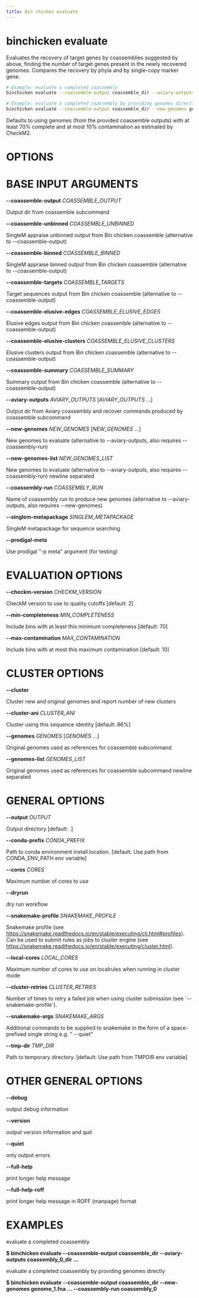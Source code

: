 ```yaml
---
title: Bin chicken evaluate
---
```

# binchicken evaluate

Evaluates the recovery of target genes by coassemblies suggested by above, finding the number of target genes present in the newly recovered genomes.
Compares the recovery by phyla and by single-copy marker gene.

```bash
# Example: evaluate a completed coassembly
binchicken evaluate --coassemble-output coassemble_dir --aviary-outputs coassembly_0_dir ...

# Example: evaluate a completed coassembly by providing genomes directly
binchicken evaluate --coassemble-output coassemble_dir --new-genomes genome_1.fna ... --coassembly-run coassembly_0
```

Defaults to using genomes (from the provided coassemble outputs) with at least 70% complete and at most 10% contamination as estimated by CheckM2.

# OPTIONS

# BASE INPUT ARGUMENTS

**\--coassemble-output** *COASSEMBLE_OUTPUT*

  Output dir from coassemble subcommand

**\--coassemble-unbinned** *COASSEMBLE_UNBINNED*

  SingleM appraise unbinned output from Bin chicken coassemble
    (alternative to \--coassemble-output)

**\--coassemble-binned** *COASSEMBLE_BINNED*

  SingleM appraise binned output from Bin chicken coassemble
    (alternative to \--coassemble-output)

**\--coassemble-targets** *COASSEMBLE_TARGETS*

  Target sequences output from Bin chicken coassemble (alternative to
    \--coassemble-output)

**\--coassemble-elusive-edges** *COASSEMBLE_ELUSIVE_EDGES*

  Elusive edges output from Bin chicken coassemble (alternative to
    \--coassemble-output)

**\--coassemble-elusive-clusters** *COASSEMBLE_ELUSIVE_CLUSTERS*

  Elusive clusters output from Bin chicken coassemble (alternative to
    \--coassemble-output)

**\--coassemble-summary** *COASSEMBLE_SUMMARY*

  Summary output from Bin chicken coassemble (alternative to
    \--coassemble-output)

**\--aviary-outputs** *AVIARY_OUTPUTS* [*AVIARY_OUTPUTS* \...]

  Output dir from Aviary coassembly and recover commands produced by
    coassemble subcommand

**\--new-genomes** *NEW_GENOMES* [*NEW_GENOMES* \...]

  New genomes to evaluate (alternative to \--aviary-outputs, also
    requires \--coassembly-run)

**\--new-genomes-list** *NEW_GENOMES_LIST*

  New genomes to evaluate (alternative to \--aviary-outputs, also
    requires \--coassembly-run) newline separated

**\--coassembly-run** *COASSEMBLY_RUN*

  Name of coassembly run to produce new genomes (alternative to
    \--aviary-outputs, also requires \--new-genomes)

**\--singlem-metapackage** *SINGLEM_METAPACKAGE*

  SingleM metapackage for sequence searching

**\--prodigal-meta**

  Use prodigal \"-p meta\" argument (for testing)

# EVALUATION OPTIONS

**\--checkm-version** *CHECKM_VERSION*

  CheckM version to use to quality cutoffs [default: 2]

**\--min-completeness** *MIN_COMPLETENESS*

  Include bins with at least this minimum completeness [default: 70]

**\--max-contamination** *MAX_CONTAMINATION*

  Include bins with at most this maximum contamination [default: 10]

# CLUSTER OPTIONS

**\--cluster**

  Cluster new and original genomes and report number of new clusters

**\--cluster-ani** *CLUSTER_ANI*

  Cluster using this sequence identity [default: 86%]

**\--genomes** *GENOMES* [*GENOMES* \...]

  Original genomes used as references for coassemble subcommand

**\--genomes-list** *GENOMES_LIST*

  Original genomes used as references for coassemble subcommand
    newline separated

# GENERAL OPTIONS

**\--output** *OUTPUT*

  Output directory [default: .]

**\--conda-prefix** *CONDA_PREFIX*

  Path to conda environment install location. [default: Use path from
    CONDA_ENV_PATH env variable]

**\--cores** *CORES*

  Maximum number of cores to use

**\--dryrun**

  dry run workflow

**\--snakemake-profile** *SNAKEMAKE_PROFILE*

  Snakemake profile (see
    https://snakemake.readthedocs.io/en/stable/executing/cli.html#profiles).
    Can be used to submit rules as jobs to cluster engine (see
    https://snakemake.readthedocs.io/en/stable/executing/cluster.html).

**\--local-cores** *LOCAL_CORES*

  Maximum number of cores to use on localrules when running in cluster
    mode

**\--cluster-retries** *CLUSTER_RETRIES*

  Number of times to retry a failed job when using cluster submission
    (see \`\--snakemake-profile\`).

**\--snakemake-args** *SNAKEMAKE_ARGS*

  Additional commands to be supplied to snakemake in the form of a
    space-prefixed single string e.g. \" \--quiet\"

**\--tmp-dir** *TMP_DIR*

  Path to temporary directory. [default: Use path from TMPDIR env
    variable]

# OTHER GENERAL OPTIONS

**\--debug**

  output debug information

**\--version**

  output version information and quit

**\--quiet**

  only output errors

**\--full-help**

  print longer help message

**\--full-help-roff**

  print longer help message in ROFF (manpage) format

# EXAMPLES

evaluate a completed coassembly

  **\$ binchicken evaluate \--coassemble-output coassemble_dir
    \--aviary-outputs coassembly_0_dir \...**

evaluate a completed coassembly by providing genomes directly

  **\$ binchicken evaluate \--coassemble-output coassemble_dir
    \--new-genomes genome_1.fna \... \--coassembly-run coassembly_0**
